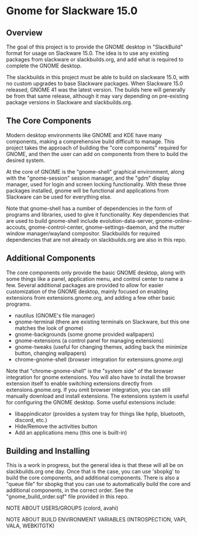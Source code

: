 # Gnome for Slackware 15.0
## Overview
The goal of this project is to provide the GNOME desktop in "SlackBuild" format for usage on Slackware 15.0. The idea is to use any existing packages from slackware or slackbuilds.org, and add what is required to complete the GNOME desktop.

The slackbuilds in this project must be able to build on slackware 15.0, with no custom upgrades to base Slackware packages. When Slackware 15.0 released, GNOME 41 was the latest version. The builds here will generally be from that same release, although it may vary depending on pre-existing package versions in Slackware and slackbuilds.org.

## The Core Components
Modern desktop environments like GNOME and KDE have many components, making a comprehensive build difficult to manage. This project takes the approach of building the "core components" required for GNOME, and then the user can add on components from there to build the desired system.

At the core of GNOME is the "gnome-shell" graphical environment, along with the "gnome-session" session manager, and the "gdm" display manager, used for login and screen locking functionality. With these three packages installed, gnome will be functional and applications from Slackware can be used for everything else.

Note that gnome-shell has a number of dependencies in the form of programs and libraries, used to give it functionality. Key dependencies that are used to build gnome-shell include evolution-data-server, gnome-online-accouts, gnome-control-center, gnome-settings-daemon, and the mutter window manager/wayland compositor. Slackbuilds for required dependencies that are not already on slackbuilds.org are also in this repo.

## Additional Components
The core components only provide the basic GNOME desktop, along with some things like a panel, application menu, and control center to name a few. Several additional packages are provided to allow for easier customization of the GNOME desktop, mainly focused on enabling extensions from extensions.gnome.org, and adding a few other basic programs.
 - nautilus (GNOME's file manager)
 - gnome-terminal (there are existing terminals on Slackware, but this one matches the look of gnome)
 - gnome-backgrounds (some gnome provided wallpapers)
 - gnome-extensions (a control panel for managing extensions)
 - gnome-tweaks (useful for changing themes, adding back the minimize button, changing wallpapers)
 - chrome-gnome-shell (browser integration for extensions.gnome.org)

 Note that "chrome-gnome-shell" is the "system side" of the browser integration for gnome extensions. You will also have to install the browser extension itself to enable switching extensions directly from extensions.gnome.org. If you omit browser integration, you can still manually download and install extensions. The extensions system is useful for configuring the GNOME desktop. Some useful extensions include:
 - libappindicator (provides a system tray for things like hplip, bluetooth, discord, etc.)
 - Hide/Remove the activities button
 - Add an applications menu (this one is built-in)

 ## Building and Installing
 This is a work in progress, but the general idea is that these will all be on slackbuilds.org one day. Once that is the case, you can use 'sbopkg' to build the core components, and additional components. There is also a "queue file" for sbopkg that you can use to automatically build the core and additional components, in the correct order. See the "gnome_build_order.sqf" file provided in this repo.

 NOTE ABOUT USERS/GROUPS (colord, avahi)

 NOTE ABOUT BUILD ENVIRONMENT VARIABLES (INTROSPECTION, VAPI, VALA, WEBKITGTK)
 